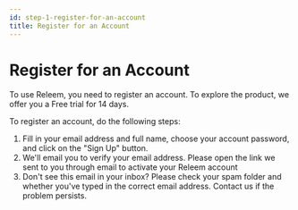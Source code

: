 ```yaml
---
id: step-1-register-for-an-account
title: Register for an Account
---
```


# Register for an Account

To use Releem, you need to register an account. To explore the product, we offer you a Free trial for 14 days.

To register an account, do the following steps:
1. Fill in your email address and full name, choose your account password, and click on the "Sign Up" button.
2. We'll email you to verify your email address. Please open the link we sent to you through email to activate your Releem account
3. Don't see this email in your inbox? Please check your spam folder and whether you've typed in the correct email address. Contact us if the problem persists.
